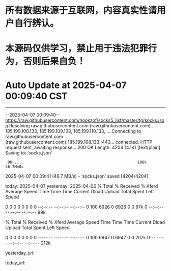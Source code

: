 # 所有数据来源于互联网，内容真实性请用户自行辨认。

# 本源码仅供学习，禁止用于违法犯罪行为，否则后果自负！

# Auto Update  at 2025-04-07 00:09:40 CST
------------------------------------------------
--2025-04-07 00:09:40--  https://raw.githubusercontent.com/hookzof/socks5_list/master/tg/socks.json
Resolving raw.githubusercontent.com (raw.githubusercontent.com)... 185.199.108.133, 185.199.109.133, 185.199.110.133, ...
Connecting to raw.githubusercontent.com (raw.githubusercontent.com)|185.199.108.133|:443... connected.
HTTP request sent, awaiting response... 200 OK
Length: 4204 (4.1K) [text/plain]
Saving to: ‘socks.json’

     0K ....                                                  100% 46.7M=0s

2025-04-07 00:09:41 (46.7 MB/s) - ‘socks.json’ saved [4204/4204]

today: 2025-04-07
yesterday: 2025-04-06
  % Total    % Received % Xferd  Average Speed   Time    Time     Time  Current
                                 Dload  Upload   Total   Spent    Left  Speed
  0     0    0     0    0     0      0      0 --:--:-- --:--:-- --:--:--     0100  6926    0  6926    0     0    97k      0 --:--:-- --:--:-- --:--:--   99k

  % Total    % Received % Xferd  Average Speed   Time    Time     Time  Current
                                 Dload  Upload   Total   Spent    Left  Speed
  0     0    0     0    0     0      0      0 --:--:-- --:--:-- --:--:--     0100  6947    0  6947    0     0   207k      0 --:--:-- --:--:-- --:--:--  212k

yesterday_url:

today_url:

